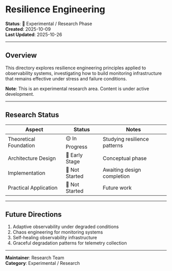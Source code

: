 # Resilience Engineering

**Status**: 🧪 Experimental / Research Phase  
**Created**: 2025-10-09  
**Last Updated**: 2025-10-26

---

## Overview

This directory explores resilience engineering principles applied to observability systems, investigating how to build monitoring infrastructure that remains effective under stress and failure conditions.

**Note**: This is an experimental research area. Content is under active development.

---

## Research Status

| Aspect | Status | Notes |
|--------|--------|-------|
| Theoretical Foundation | 🟡 In Progress | Studying resilience patterns |
| Architecture Design | 🔴 Early Stage | Conceptual phase |
| Implementation | 🔴 Not Started | Awaiting design completion |
| Practical Application | 🔴 Not Started | Future work |

---

## Future Directions

1. Adaptive observability under degraded conditions
2. Chaos engineering for monitoring systems
3. Self-healing observability infrastructure
4. Graceful degradation patterns for telemetry collection

---

**Maintainer**: Research Team  
**Category**: Experimental / Research
